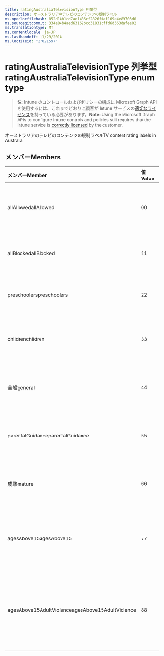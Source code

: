 ```yaml
---
title: ratingAustraliaTelevisionType 列挙型
description: オーストラリアのテレビのコンテンツの規制ラベル
ms.openlocfilehash: 852d18b1cd7ae1486cf2826f0af169e4e89703d0
ms.sourcegitcommit: 334e84b4aed63162bcc31831cffd6d363dafee02
ms.translationtype: MT
ms.contentlocale: ja-JP
ms.lasthandoff: 11/29/2018
ms.locfileid: "27021597"
---
```

# <a name="ratingaustraliatelevisiontype-enum-type"></a><span data-ttu-id="0d0ae-103">ratingAustraliaTelevisionType 列挙型</span><span class="sxs-lookup"><span data-stu-id="0d0ae-103">ratingAustraliaTelevisionType enum type</span></span>

> <span data-ttu-id="0d0ae-104">**注:** Intune のコントロールおよびポリシーの構成に Microsoft Graph API を使用するには、これまでどおりに顧客が Intune サービスの[適切なライセンス](https://go.microsoft.com/fwlink/?linkid=839381)を持っている必要があります。</span><span class="sxs-lookup"><span data-stu-id="0d0ae-104">**Note:** Using the Microsoft Graph APIs to configure Intune controls and policies still requires that the Intune service is [correctly licensed](https://go.microsoft.com/fwlink/?linkid=839381) by the customer.</span></span>

<span data-ttu-id="0d0ae-105">オーストラリアのテレビのコンテンツの規制ラベル</span><span class="sxs-lookup"><span data-stu-id="0d0ae-105">TV content rating labels in Australia</span></span>
## <a name="members"></a><span data-ttu-id="0d0ae-106">メンバー</span><span class="sxs-lookup"><span data-stu-id="0d0ae-106">Members</span></span>
|<span data-ttu-id="0d0ae-107">メンバー</span><span class="sxs-lookup"><span data-stu-id="0d0ae-107">Member</span></span>|<span data-ttu-id="0d0ae-108">値</span><span class="sxs-lookup"><span data-stu-id="0d0ae-108">Value</span></span>|<span data-ttu-id="0d0ae-109">説明</span><span class="sxs-lookup"><span data-stu-id="0d0ae-109">Description</span></span>|
|:---|:---|:---|
|<span data-ttu-id="0d0ae-110">allAllowed</span><span class="sxs-lookup"><span data-stu-id="0d0ae-110">allAllowed</span></span>|<span data-ttu-id="0d0ae-111">0</span><span class="sxs-lookup"><span data-stu-id="0d0ae-111">0</span></span>|<span data-ttu-id="0d0ae-112">既定値、すべてのテレビ番組コンテンツを許可します。</span><span class="sxs-lookup"><span data-stu-id="0d0ae-112">Default value, allow all TV shows content</span></span>|
|<span data-ttu-id="0d0ae-113">allBlocked</span><span class="sxs-lookup"><span data-stu-id="0d0ae-113">allBlocked</span></span>|<span data-ttu-id="0d0ae-114">1</span><span class="sxs-lookup"><span data-stu-id="0d0ae-114">1</span></span>|<span data-ttu-id="0d0ae-115">任意のテレビ番組コンテンツを許可しません。</span><span class="sxs-lookup"><span data-stu-id="0d0ae-115">Do not allow any TV shows content</span></span>|
|<span data-ttu-id="0d0ae-116">preschoolers</span><span class="sxs-lookup"><span data-stu-id="0d0ae-116">preschoolers</span></span>|<span data-ttu-id="0d0ae-117">2</span><span class="sxs-lookup"><span data-stu-id="0d0ae-117">2</span></span>|<span data-ttu-id="0d0ae-118">P のクラス分けは、preschoolers</span><span class="sxs-lookup"><span data-stu-id="0d0ae-118">The P classification is intended for preschoolers</span></span>|
|<span data-ttu-id="0d0ae-119">children</span><span class="sxs-lookup"><span data-stu-id="0d0ae-119">children</span></span>|<span data-ttu-id="0d0ae-120">3</span><span class="sxs-lookup"><span data-stu-id="0d0ae-120">3</span></span>|<span data-ttu-id="0d0ae-121">子で 14 C のクラス分けは、します。</span><span class="sxs-lookup"><span data-stu-id="0d0ae-121">The C classification is intended for children under 14</span></span>|
|<span data-ttu-id="0d0ae-122">全般</span><span class="sxs-lookup"><span data-stu-id="0d0ae-122">general</span></span>|<span data-ttu-id="0d0ae-123">4</span><span class="sxs-lookup"><span data-stu-id="0d0ae-123">4</span></span>|<span data-ttu-id="0d0ae-124">G のクラス分けがすべての年代に適しています。</span><span class="sxs-lookup"><span data-stu-id="0d0ae-124">The G classification is suitable for all ages</span></span>|
|<span data-ttu-id="0d0ae-125">parentalGuidance</span><span class="sxs-lookup"><span data-stu-id="0d0ae-125">parentalGuidance</span></span>|<span data-ttu-id="0d0ae-126">5</span><span class="sxs-lookup"><span data-stu-id="0d0ae-126">5</span></span>|<span data-ttu-id="0d0ae-127">PG クラス分けが若い視聴者を推奨します。</span><span class="sxs-lookup"><span data-stu-id="0d0ae-127">The PG classification is recommended for young viewers</span></span>|
|<span data-ttu-id="0d0ae-128">成熟</span><span class="sxs-lookup"><span data-stu-id="0d0ae-128">mature</span></span>|<span data-ttu-id="0d0ae-129">6</span><span class="sxs-lookup"><span data-stu-id="0d0ae-129">6</span></span>|<span data-ttu-id="0d0ae-130">ビューアー 15 以上の M クラス分けをお勧め</span><span class="sxs-lookup"><span data-stu-id="0d0ae-130">The M classification is recommended for viewers over 15</span></span>|
|<span data-ttu-id="0d0ae-131">agesAbove15</span><span class="sxs-lookup"><span data-stu-id="0d0ae-131">agesAbove15</span></span>|<span data-ttu-id="0d0ae-132">7</span><span class="sxs-lookup"><span data-stu-id="0d0ae-132">7</span></span>|<span data-ttu-id="0d0ae-133">MA15 + 分類には適していません 15 未満の閲覧者です。</span><span class="sxs-lookup"><span data-stu-id="0d0ae-133">The MA15+ classification is not suitable for viewers under 15</span></span>|
|<span data-ttu-id="0d0ae-134">agesAbove15AdultViolence</span><span class="sxs-lookup"><span data-stu-id="0d0ae-134">agesAbove15AdultViolence</span></span>|<span data-ttu-id="0d0ae-135">8</span><span class="sxs-lookup"><span data-stu-id="0d0ae-135">8</span></span>|<span data-ttu-id="0d0ae-136">AV15 + 分類が 15、成人向け暴力に固有であるユーザーに適していません。</span><span class="sxs-lookup"><span data-stu-id="0d0ae-136">The AV15+ classification is not suitable for viewers under 15, adult violence-specific</span></span>|



